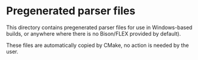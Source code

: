 # Pregenerated parser files

This directory contains pregenerated parser files for use in Windows-based 
builds, or anywhere where there is no Bison/FLEX provided by default).

These files are automatically copied by CMake, no action is needed by the user.
